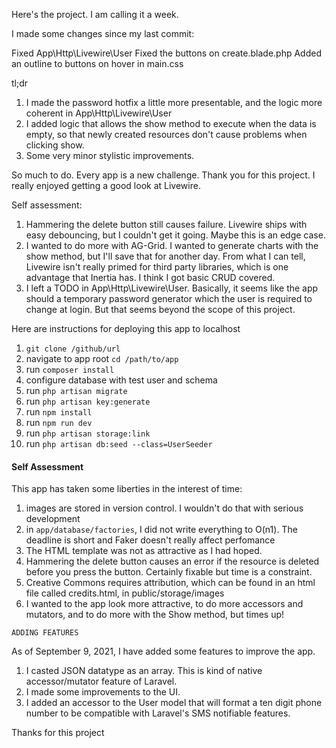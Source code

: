 Here's the project.  I am calling it a week.


I made some changes since my last commit:

Fixed App\Http\Livewire\User
Fixed the buttons on create.blade.php
Added an outline to buttons on hover in main.css


tl;dr

1. I made the password hotfix a little more presentable, and the logic more coherent in App\Http\Livewire\User
2. I added logic that allows the show method to execute when the data is empty, so that newly created resources don't cause problems when clicking show.
3. Some very minor stylistic improvements.

So much to do.  Every app is a new challenge.  Thank you for this project.  I really enjoyed getting a good look at Livewire.  

Self assessment:

1. Hammering the delete button still causes failure.  Livewire ships with easy debouncing, but I couldn't get it going.  Maybe this is an edge case.
2. I wanted to do more with AG-Grid.  I wanted to generate charts with the show method, but I'll save that for another day.  From what I can tell, Livewire isn't really primed for third party libraries, which is one advantage that Inertia has. I think I got basic CRUD covered.
3. I left a TODO in App\Http\Livewire\User.  Basically, it seems like the app should a temporary password generator which the user is required to change at login.  But that seems beyond the scope of this project.

Here are instructions for deploying this app to localhost


1. ``git clone /github/url``
2. navigate to app root  ``cd /path/to/app ``
3. run ``composer install``
4. configure database with test user and schema
5. run ``php artisan migrate``
6. run ``php artisan key:generate``
7. run ``npm install``
8. run ``npm run dev``
9. run ``php artisan storage:link``
10. run ``php artisan db:seed --class=UserSeeder``


<h4>Self Assessment</h4>

This app has taken some liberties in the interest of time:

1. images are stored in version control.  I wouldn't do that with serious development
2. in ``app/database/factories``, I did not write everything to O(n1).  The deadline is short and Faker doesn't really affect perfomance
3. The HTML template was not as attractive as I had hoped.
4. Hammering the delete button causes an error if the resource is deleted before you press the button.  Certainly fixable but time is a constraint.
5. Creative Commons requires attribution, which can be found in an html file called credits.html, in public/storage/images
6. I wanted to the app look more attractive, to do more accessors and mutators, and to do more with the Show method, but times up!


``` ADDING FEATURES ```

As of September 9, 2021, I have added some features to improve the app.

1. I casted JSON datatype as an array.  This is kind of native accessor/mutator feature of Laravel.
2. I made some improvements to the UI.
3. I added an accessor to the User model that will format a ten digit phone number to be compatible with Laravel's SMS notifiable features.



Thanks for this project
